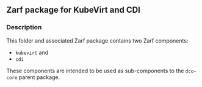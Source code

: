 ## Zarf package for KubeVirt and CDI

### Description

This folder and associated Zarf package contains two Zarf components:
* `kubevirt` and
* `cdi`

These components are intended to be used as sub-components to the `dco-core` parent package.
